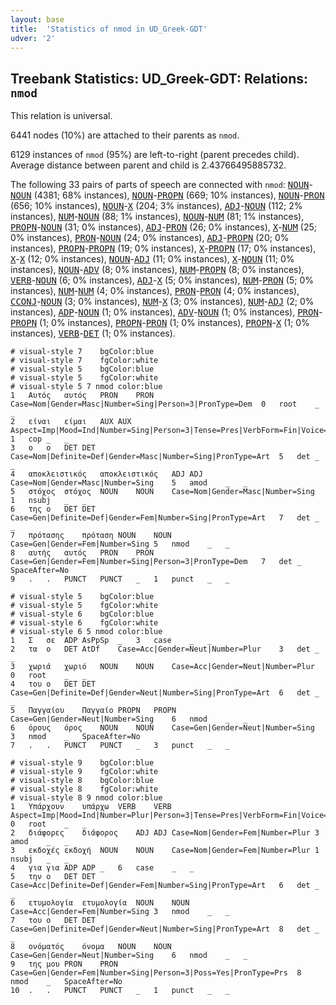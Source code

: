 ```yaml
---
layout: base
title:  'Statistics of nmod in UD_Greek-GDT'
udver: '2'
---
```


## Treebank Statistics: UD_Greek-GDT: Relations: `nmod`

This relation is universal.

6441 nodes (10%) are attached to their parents as `nmod`.

6129 instances of `nmod` (95%) are left-to-right (parent precedes child).
Average distance between parent and child is 2.43766495885732.

The following 33 pairs of parts of speech are connected with `nmod`: <tt><a href="el_gdt-pos-NOUN.html">NOUN</a></tt>-<tt><a href="el_gdt-pos-NOUN.html">NOUN</a></tt> (4381; 68% instances), <tt><a href="el_gdt-pos-NOUN.html">NOUN</a></tt>-<tt><a href="el_gdt-pos-PROPN.html">PROPN</a></tt> (669; 10% instances), <tt><a href="el_gdt-pos-NOUN.html">NOUN</a></tt>-<tt><a href="el_gdt-pos-PRON.html">PRON</a></tt> (656; 10% instances), <tt><a href="el_gdt-pos-NOUN.html">NOUN</a></tt>-<tt><a href="el_gdt-pos-X.html">X</a></tt> (204; 3% instances), <tt><a href="el_gdt-pos-ADJ.html">ADJ</a></tt>-<tt><a href="el_gdt-pos-NOUN.html">NOUN</a></tt> (112; 2% instances), <tt><a href="el_gdt-pos-NUM.html">NUM</a></tt>-<tt><a href="el_gdt-pos-NOUN.html">NOUN</a></tt> (88; 1% instances), <tt><a href="el_gdt-pos-NOUN.html">NOUN</a></tt>-<tt><a href="el_gdt-pos-NUM.html">NUM</a></tt> (81; 1% instances), <tt><a href="el_gdt-pos-PROPN.html">PROPN</a></tt>-<tt><a href="el_gdt-pos-NOUN.html">NOUN</a></tt> (31; 0% instances), <tt><a href="el_gdt-pos-ADJ.html">ADJ</a></tt>-<tt><a href="el_gdt-pos-PRON.html">PRON</a></tt> (26; 0% instances), <tt><a href="el_gdt-pos-X.html">X</a></tt>-<tt><a href="el_gdt-pos-NUM.html">NUM</a></tt> (25; 0% instances), <tt><a href="el_gdt-pos-PRON.html">PRON</a></tt>-<tt><a href="el_gdt-pos-NOUN.html">NOUN</a></tt> (24; 0% instances), <tt><a href="el_gdt-pos-ADJ.html">ADJ</a></tt>-<tt><a href="el_gdt-pos-PROPN.html">PROPN</a></tt> (20; 0% instances), <tt><a href="el_gdt-pos-PROPN.html">PROPN</a></tt>-<tt><a href="el_gdt-pos-PROPN.html">PROPN</a></tt> (19; 0% instances), <tt><a href="el_gdt-pos-X.html">X</a></tt>-<tt><a href="el_gdt-pos-PROPN.html">PROPN</a></tt> (17; 0% instances), <tt><a href="el_gdt-pos-X.html">X</a></tt>-<tt><a href="el_gdt-pos-X.html">X</a></tt> (12; 0% instances), <tt><a href="el_gdt-pos-NOUN.html">NOUN</a></tt>-<tt><a href="el_gdt-pos-ADJ.html">ADJ</a></tt> (11; 0% instances), <tt><a href="el_gdt-pos-X.html">X</a></tt>-<tt><a href="el_gdt-pos-NOUN.html">NOUN</a></tt> (11; 0% instances), <tt><a href="el_gdt-pos-NOUN.html">NOUN</a></tt>-<tt><a href="el_gdt-pos-ADV.html">ADV</a></tt> (8; 0% instances), <tt><a href="el_gdt-pos-NUM.html">NUM</a></tt>-<tt><a href="el_gdt-pos-PROPN.html">PROPN</a></tt> (8; 0% instances), <tt><a href="el_gdt-pos-VERB.html">VERB</a></tt>-<tt><a href="el_gdt-pos-NOUN.html">NOUN</a></tt> (6; 0% instances), <tt><a href="el_gdt-pos-ADJ.html">ADJ</a></tt>-<tt><a href="el_gdt-pos-X.html">X</a></tt> (5; 0% instances), <tt><a href="el_gdt-pos-NUM.html">NUM</a></tt>-<tt><a href="el_gdt-pos-PRON.html">PRON</a></tt> (5; 0% instances), <tt><a href="el_gdt-pos-NUM.html">NUM</a></tt>-<tt><a href="el_gdt-pos-NUM.html">NUM</a></tt> (4; 0% instances), <tt><a href="el_gdt-pos-PRON.html">PRON</a></tt>-<tt><a href="el_gdt-pos-PRON.html">PRON</a></tt> (4; 0% instances), <tt><a href="el_gdt-pos-CCONJ.html">CCONJ</a></tt>-<tt><a href="el_gdt-pos-NOUN.html">NOUN</a></tt> (3; 0% instances), <tt><a href="el_gdt-pos-NUM.html">NUM</a></tt>-<tt><a href="el_gdt-pos-X.html">X</a></tt> (3; 0% instances), <tt><a href="el_gdt-pos-NUM.html">NUM</a></tt>-<tt><a href="el_gdt-pos-ADJ.html">ADJ</a></tt> (2; 0% instances), <tt><a href="el_gdt-pos-ADP.html">ADP</a></tt>-<tt><a href="el_gdt-pos-NOUN.html">NOUN</a></tt> (1; 0% instances), <tt><a href="el_gdt-pos-ADV.html">ADV</a></tt>-<tt><a href="el_gdt-pos-NOUN.html">NOUN</a></tt> (1; 0% instances), <tt><a href="el_gdt-pos-PRON.html">PRON</a></tt>-<tt><a href="el_gdt-pos-PROPN.html">PROPN</a></tt> (1; 0% instances), <tt><a href="el_gdt-pos-PROPN.html">PROPN</a></tt>-<tt><a href="el_gdt-pos-PRON.html">PRON</a></tt> (1; 0% instances), <tt><a href="el_gdt-pos-PROPN.html">PROPN</a></tt>-<tt><a href="el_gdt-pos-X.html">X</a></tt> (1; 0% instances), <tt><a href="el_gdt-pos-VERB.html">VERB</a></tt>-<tt><a href="el_gdt-pos-DET.html">DET</a></tt> (1; 0% instances).


~~~ conllu
# visual-style 7	bgColor:blue
# visual-style 7	fgColor:white
# visual-style 5	bgColor:blue
# visual-style 5	fgColor:white
# visual-style 5 7 nmod	color:blue
1	Αυτός	αυτός	PRON	PRON	Case=Nom|Gender=Masc|Number=Sing|Person=3|PronType=Dem	0	root	_	_
2	είναι	είμαι	AUX	AUX	Aspect=Imp|Mood=Ind|Number=Sing|Person=3|Tense=Pres|VerbForm=Fin|Voice=Pass	1	cop	_	_
3	ο	ο	DET	DET	Case=Nom|Definite=Def|Gender=Masc|Number=Sing|PronType=Art	5	det	_	_
4	αποκλειστικός	αποκλειστικός	ADJ	ADJ	Case=Nom|Gender=Masc|Number=Sing	5	amod	_	_
5	στόχος	στόχος	NOUN	NOUN	Case=Nom|Gender=Masc|Number=Sing	1	nsubj	_	_
6	της	ο	DET	DET	Case=Gen|Definite=Def|Gender=Fem|Number=Sing|PronType=Art	7	det	_	_
7	πρότασης	πρόταση	NOUN	NOUN	Case=Gen|Gender=Fem|Number=Sing	5	nmod	_	_
8	αυτής	αυτός	PRON	PRON	Case=Gen|Gender=Fem|Number=Sing|Person=3|PronType=Dem	7	det	_	SpaceAfter=No
9	.	.	PUNCT	PUNCT	_	1	punct	_	_

~~~


~~~ conllu
# visual-style 5	bgColor:blue
# visual-style 5	fgColor:white
# visual-style 6	bgColor:blue
# visual-style 6	fgColor:white
# visual-style 6 5 nmod	color:blue
1	Σ	σε	ADP	AsPpSp	_	3	case	_	_
2	τα	ο	DET	AtDf	Case=Acc|Gender=Neut|Number=Plur	3	det	_	_
3	χωριά	χωριό	NOUN	NOUN	Case=Acc|Gender=Neut|Number=Plur	0	root	_	_
4	του	ο	DET	DET	Case=Gen|Definite=Def|Gender=Neut|Number=Sing|PronType=Art	6	det	_	_
5	Παγγαίου	Παγγαίο	PROPN	PROPN	Case=Gen|Gender=Neut|Number=Sing	6	nmod	_	_
6	όρους	όρος	NOUN	NOUN	Case=Gen|Gender=Neut|Number=Sing	3	nmod	_	SpaceAfter=No
7	.	.	PUNCT	PUNCT	_	3	punct	_	_

~~~


~~~ conllu
# visual-style 9	bgColor:blue
# visual-style 9	fgColor:white
# visual-style 8	bgColor:blue
# visual-style 8	fgColor:white
# visual-style 8 9 nmod	color:blue
1	Υπάρχουν	υπάρχω	VERB	VERB	Aspect=Imp|Mood=Ind|Number=Plur|Person=3|Tense=Pres|VerbForm=Fin|Voice=Act	0	root	_	_
2	διάφορες	διάφορος	ADJ	ADJ	Case=Nom|Gender=Fem|Number=Plur	3	amod	_	_
3	εκδοχές	εκδοχή	NOUN	NOUN	Case=Nom|Gender=Fem|Number=Plur	1	nsubj	_	_
4	για	για	ADP	ADP	_	6	case	_	_
5	την	ο	DET	DET	Case=Acc|Definite=Def|Gender=Fem|Number=Sing|PronType=Art	6	det	_	_
6	ετυμολογία	ετυμολογία	NOUN	NOUN	Case=Acc|Gender=Fem|Number=Sing	3	nmod	_	_
7	του	ο	DET	DET	Case=Gen|Definite=Def|Gender=Neut|Number=Sing|PronType=Art	8	det	_	_
8	ονόματός	όνομα	NOUN	NOUN	Case=Gen|Gender=Neut|Number=Sing	6	nmod	_	_
9	της	μου	PRON	PRON	Case=Gen|Gender=Fem|Number=Sing|Person=3|Poss=Yes|PronType=Prs	8	nmod	_	SpaceAfter=No
10	.	.	PUNCT	PUNCT	_	1	punct	_	_

~~~


